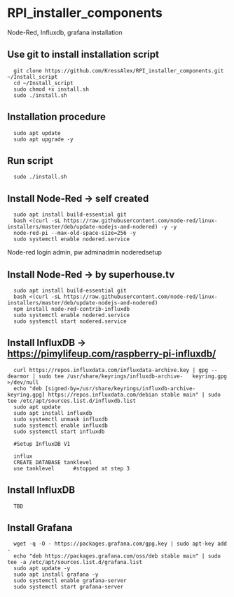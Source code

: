 # RPI_installer_components
Node-Red, Influxdb, grafana installation



## Use git to install installation script
      git clone https://github.com/KressAlex/RPI_installer_components.git ~/Install_script
      cd ~/Install_script
      sudo chmod +x install.sh
      sudo ./install.sh
      
## Installation procedure
      sudo apt update
      sudo apt upgrade -y

## Run script
      sudo ./install.sh

## Install Node-Red -> self created
      sudo apt install build-essential git
      bash <(curl -sL https://raw.githubusercontent.com/node-red/linux-installers/master/deb/update-nodejs-and-nodered) -y -y
      node-red-pi --max-old-space-size=256 -y 
      sudo systemctl enable nodered.service 

Node-red login admin, pw adminadmin
noderedsetup


## Install Node-Red -> by superhouse.tv
      sudo apt install build-essential git
      bash <(curl -sL https://raw.githubusercontent.com/node-red/linux-installers/master/deb/update-nodejs-and-nodered)
      npm install node-red-contrib-influxdb
      sudo systemctl enable nodered.service
      sudo systemctl start nodered.service



## Install InfluxDB -> https://pimylifeup.com/raspberry-pi-influxdb/

      curl https://repos.influxdata.com/influxdata-archive.key | gpg --dearmor | sudo tee /usr/share/keyrings/influxdb-archive-   keyring.gpg >/dev/null
      echo "deb [signed-by=/usr/share/keyrings/influxdb-archive-keyring.gpg] https://repos.influxdata.com/debian stable main" | sudo tee /etc/apt/sources.list.d/influxdb.list
      sudo apt update
      sudo apt install influxdb
      sudo systemctl unmask influxdb
      sudo systemctl enable influxdb
      sudo systemctl start influxdb

      #Setup InfluxDB V1

      influx
      CREATE DATABASE tanklevel
      use tanklevel      #stopped at step 3

      
## Install InfluxDB
      TBD 
      
## Install Grafana
      wget -q -O - https://packages.grafana.com/gpg.key | sudo apt-key add - 
      echo "deb https://packages.grafana.com/oss/deb stable main" | sudo tee -a /etc/apt/sources.list.d/grafana.list
      sudo apt update -y
      sudo apt install grafana -y
      sudo systemctl enable grafana-server
      sudo systemctl start grafana-server



      
